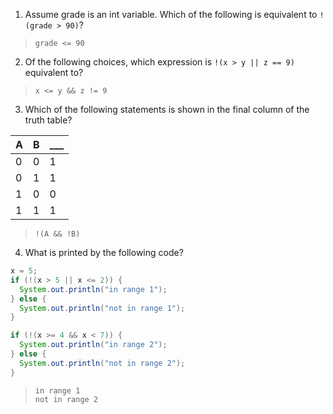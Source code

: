 1. Assume grade is an int variable. Which of the following is equivalent to `!(grade > 90)`? 

> `grade <= 90`

2. Of the following choices, which expression is `!(x > y || z == 9)` equivalent to?

> `x <= y && z != 9`

3. Which of the following statements is shown in the final column of the truth table?

| A   | B   | ___ |
| --- | --- | --- |
| 0   | 0   | 1   |
| 0   | 1   | 1   |
| 1   | 0   | 0   |
| 1   | 1   | 1   |

> `!(A && !B)`

4. What is printed by the following code?

```java
x = 5;
if (!(x > 5 || x <= 2)) {
  System.out.println("in range 1");
} else {
  System.out.println("not in range 1");
}

if (!(x >= 4 && x < 7)) {
  System.out.println("in range 2");
} else {
  System.out.println("not in range 2");
}
```

> ```
> in range 1
> not in range 2
> ```